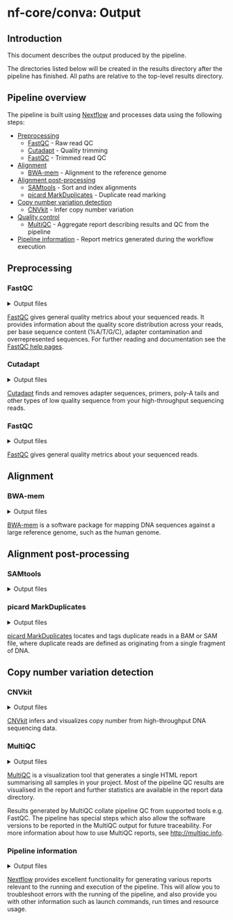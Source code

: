 # nf-core/conva: Output

## Introduction

This document describes the output produced by the pipeline.

The directories listed below will be created in the results directory after the pipeline has finished. All paths are relative to the top-level results directory.

## Pipeline overview

The pipeline is built using [Nextflow](https://www.nextflow.io/) and processes data using the following steps:

* [Preprocessing](#preprocessing)
  * [FastQC](#fastqc) - Raw read QC
  * [Cutadapt](#cutadapt) - Quality trimming
  * [FastQC](#fastqc) - Trimmed read QC
* [Alignment](#alignment)
  * [BWA-mem](#bwa-mem) - Alignment to the reference genome
* [Alignment post-processing](#alignment-post-processing)
  * [SAMtools](#samtools) - Sort and index alignments
  * [picard MarkDuplicates](#picard-markduplicates) - Duplicate read marking
* [Copy number variation detection](#copy-number-vatiation-detection)
  * [CNVkit](#cnvkit) - Infer copy number variation
* [Quality control](#quality-control)
  * [MultiQC](#multiqc) - Aggregate report describing results and QC from the pipeline
* [Pipeline information](#pipeline-information) - Report metrics generated during the workflow execution

## Preprocessing

### FastQC

<details markdown="1">
<summary>Output files</summary>

* `QC/fastqc_raw/`
  * `*_fastqc.html`: FastQC report containing quality metrics for your untrimmed raw fastq files.
  * `*_fastqc.zip`: Zip archive containing the FastQC report, tab-delimited data file and plot images.

**NB:** The FastQC plots in this directory are generated relative to the raw, input reads. They may contain regions of low quality.
</details>

[FastQC](http://www.bioinformatics.babraham.ac.uk/projects/fastqc/) gives general quality metrics about your sequenced reads. It provides information about the quality score distribution across your reads, per base sequence content (%A/T/G/C), adapter contamination and overrepresented sequences. For further reading and documentation see the [FastQC help pages](http://www.bioinformatics.babraham.ac.uk/projects/fastqc/Help/).

### Cutadapt

<details markdown="1">
<summary>Output files</summary>

* `QC/cutadapt/`
  * `*_fastq.gz`: The trimmed/modified fastq reads. These files are NOT saved in the pipeline, therefore, you will not find them in the directory.
  * `*.cutadapt.log`: Cutadapt log file containing number and percentage of basepairs processed and trimmed.

</details>

[Cutadapt](https://cutadapt.readthedocs.io/en/stable/) finds and removes adapter sequences, primers, poly-A tails and other types of low quality sequence from your high-throughput sequencing reads.

### FastQC

<details markdown="1">
<summary>Output files</summary>

* `QC/fastqc_trimmed/`
  * `*_fastqc.html`: FastQC report containing quality metrics for your trimmed fastq files.
  * `*_fastqc.zip`: Zip archive containing the FastQC report, tab-delimited data file and plot images.

**NB:** The FastQC plots in this directory are generated relative to the trimmed reads. The regions of low quality have been removed.
</details>

[FastQC](http://www.bioinformatics.babraham.ac.uk/projects/fastqc/) gives general quality metrics about your sequenced reads.

## Alignment

### BWA-mem

<details markdown="1">
<summary>Output files</summary>

* `Alignment/bwa/index/bwamem2/`
  * `*.{0123,amb,ann,bwt.2bit.64,pac}`: BWA genome index files
* `Alignment/bwa/`
  * `*.bam`: Tumour and normal bam files.

</details>

[BWA-mem](https://github.com/lh3/bwa) is a software package for mapping DNA sequences against a large reference genome, such as the human genome.

## Alignment post-processing

### SAMtools

<details markdown="1">
<summary>Output files</summary>

**NB:** Please note that the SAMtools' sorted and indexed files are NOT saved in the pipeline. Therefore, you won't find them.

* `Alignment/bwa/samtools_stats/`
  * SAMtools `<SAMPLE>.sorted.bam.flagstat`, `<SAMPLE>.sorted.bam.idxstats` and `<SAMPLE>.sorted.bam.stats` files generated from the alignment files.

</details>

### picard MarkDuplicates

<details markdown="1">
<summary>Output files</summary>

* `Alignment/picard/`
  * `<SAMPLE>.markdup.sorted.bam`: Coordinate sorted BAM file after duplicate marking. This is the final post-processed BAM file and so will be saved by default.
  * `<SAMPLE>.markdup.sorted.bam.bai`: BAI index file for coordinate sorted BAM file after duplicate marking. This is the final post-processed BAM index file and so will be saved by default in the given directory.
* `Alignment/picard/samtools_stats/`
  * SAMtools `<SAMPLE>.markdup.sorted.bam.flagstat`, `<SAMPLE>.markdup.sorted.bam.idxstats` and `<SAMPLE>.markdup.sorted.bam.stats` files generated from the duplicate marked alignment files.

* `Alignment/picard/picard_metrics/`
  * `<SAMPLE>.markdup.sorted.MarkDuplicates.metrics.txt`: Metrics file from MarkDuplicates.

</details>

[picard MarkDuplicates](https://gatk.broadinstitute.org/hc/en-us/articles/360037052812-MarkDuplicates-Picard-) locates and tags duplicate reads in a BAM or SAM file, where duplicate reads are defined as originating from a single fragment of DNA.

## Copy number variation detection

### CNVkit

<details markdown="1">
<summary>Output files</summary>

* `CNV_results/cnvkit/`
  * `<fastafile>.bed`: File containing the genomic coordinates of all the accessible regions in the given referenc genome.
  * `<fastafile>.target.bed`: File containing the genomic coordinates of the tiled regions used for targeted resequencing or all the regions in case of WGS data. 
  * `<fastafile>.antitarget.bed`: File containing off-target/antitarget regions
  * `<sample>.markdup.sorted.targetcoverage.cnn`: File containing coverage information in the target regions from BAM read depths.
  * `<sample>.markdup.sorted.antitargetcoverage.cnn`: File containing coverage information in the antitarget regions from BAM read depths.
  * `reference.cnn`: File containing reference copy number from the normal samples.
  * `<sample>.markdup.sorted.cnr`: File containing gene copy number ratios.
  * `<sample>.markdup.sorted.cns`: File containing segment's discrete copy number.
  * `<sample>.markdup.sorted.call.cns`: File containing segment's absolute integer copy number.

</details>

[CNVkit](https://cnvkit.readthedocs.io/en/stable/) infers and visualizes copy number from high-throughput DNA sequencing data.
 
### MultiQC

<details markdown="1">
<summary>Output files</summary>

* `QC/multiqc/`  
  * `multiqc_report.html`: a standalone HTML file that can be viewed in your web browser.
  * `multiqc_data/`: directory containing parsed statistics from the different tools used in the pipeline.
  * `multiqc_plots/`: directory containing static images from the report in various formats.

</details>


[MultiQC](http://multiqc.info) is a visualization tool that generates a single HTML report summarising all samples in your project. Most of the pipeline QC results are visualised in the report and further statistics are available in the report data directory.

Results generated by MultiQC collate pipeline QC from supported tools e.g. FastQC. The pipeline has special steps which also allow the software versions to be reported in the MultiQC output for future traceability. For more information about how to use MultiQC reports, see <http://multiqc.info>.

### Pipeline information

<details markdown="1">
<summary>Output files</summary>

* `pipeline_info/`
  * Reports generated by Nextflow: `execution_report.html`, `execution_timeline.html`, `execution_trace.txt` and `pipeline_dag.dot`/`pipeline_dag.svg`.
  * Reports generated by the pipeline: `pipeline_report.html`, `pipeline_report.txt` and `software_versions.csv`.
  * Reformatted samplesheet files used as input to the pipeline: `samplesheet.valid.csv`.

</details>

[Nextflow](https://www.nextflow.io/docs/latest/tracing.html) provides excellent functionality for generating various reports relevant to the running and execution of the pipeline. This will allow you to troubleshoot errors with the running of the pipeline, and also provide you with other information such as launch commands, run times and resource usage.
